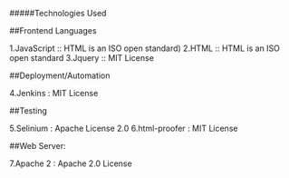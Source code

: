 #####Technologies Used

##Frontend Languages

1.JavaScript  :: HTML is an ISO open standard)
2.HTML  :: HTML is an ISO open standard
3.Jquery :: MIT License

##Deployment/Automation

4.Jenkins : MIT License

##Testing

5.Selinium :  Apache License 2.0
6.html-proofer : MIT License

##Web Server:

7.Apache 2 : Apache 2.0 License